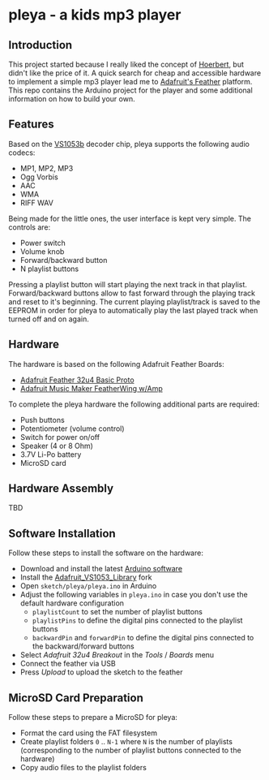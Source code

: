 # pleya - a kids mp3 player

## Introduction

This project started because I really liked the concept of [Hoerbert](http://hoerbert.com), but didn't like the price of it. A quick search for cheap and accessible hardware to implement a simple mp3 player lead me to [Adafruit's Feather](https://www.adafruit.com/feather) platform. This repo contains the Arduino project for the player and some additional information on how to build your own.

## Features

Based on the [VS1053b](https://www.sparkfun.com/datasheets/Components/SMD/vs1053.pdf) decoder chip, pleya supports the following audio codecs:

- MP1, MP2, MP3
- Ogg Vorbis
- AAC
- WMA
- RIFF WAV

Being made for the little ones, the user interface is kept very simple. The controls are:

- Power switch
- Volume knob
- Forward/backward button
- N playlist buttons

Pressing a playlist button will start playing the next track in that playlist. Forward/backward buttons allow to fast forward through the playing track and reset to it's beginning. The current playing playlist/track is saved to the EEPROM in order for pleya to automatically play the last played track when turned off and on again.

## Hardware

The hardware is based on the following Adafruit Feather Boards:

- [Adafruit Feather 32u4 Basic Proto](http://adafru.it/2771)
- [Adafruit Music Maker FeatherWing w/Amp](http://adafru.it/3436)

To complete the pleya hardware the following additional parts are required:

- Push buttons
- Potentiometer (volume control)
- Switch for power on/off
- Speaker (4 or 8 Ohm)
- 3.7V Li-Po battery
- MicroSD card

## Hardware Assembly

TBD

## Software Installation

Follow these steps to install the software on the hardware:

- Download and install the latest [Arduino software](https://www.arduino.cc/en/Main/Software)
- Install the [Adafruit_VS1053_Library](https://github.com/westlicht/Adafruit_VS1053_Library) fork
- Open `sketch/pleya/pleya.ino` in Arduino
- Adjust the following variables in `pleya.ino` in case you don't use the default hardware configuration
    - `playlistCount` to set the number of playlist buttons
    - `playlistPins` to define the digital pins connected to the playlist buttons
    - `backwardPin` and `forwardPin` to define the digital pins connected to the backward/forward buttons
- Select _Adafruit 32u4 Breakout_ in the _Tools_ / _Boards_ menu
- Connect the feather via USB
- Press _Upload_ to upload the sketch to the feather

## MicroSD Card Preparation

Follow these steps to prepare a MicroSD for pleya:

- Format the card using the FAT filesystem
- Create playlist folders `0` .. `N-1` where `N` is the number of playlists (corresponding to the number of playlist buttons connected to the hardware)
- Copy audio files to the playlist folders
